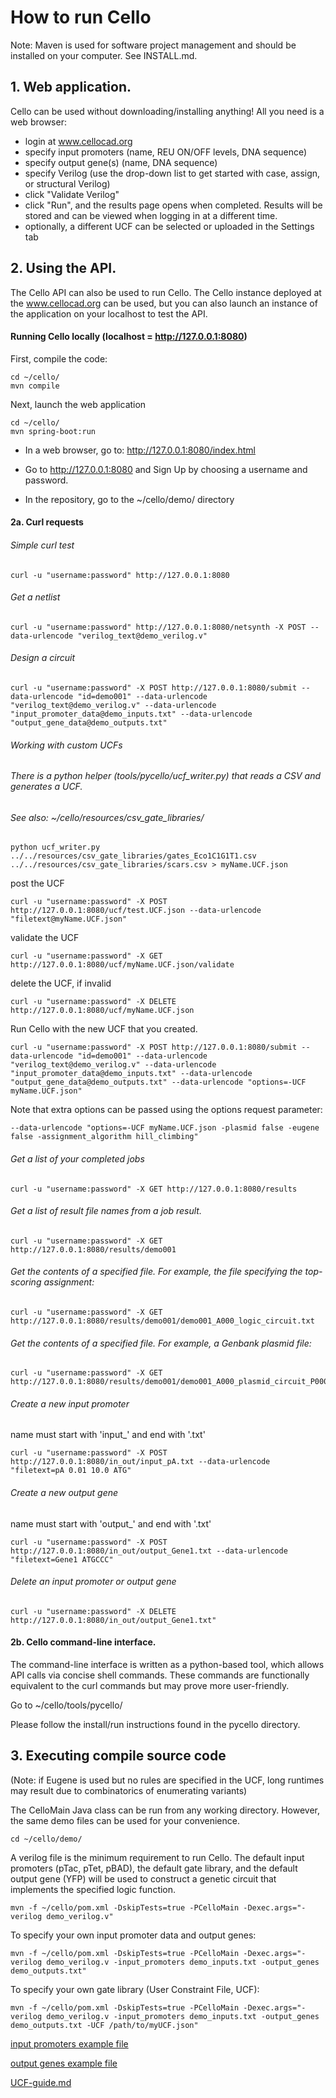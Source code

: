 # How to run Cello

Note: Maven is used for software project management and should be installed on your computer.  See INSTALL.md.


## 1. Web application.

Cello can be used without downloading/installing anything!  All you need is a web browser:

* login at www.cellocad.org
* specify input promoters (name, REU ON/OFF levels, DNA sequence)
* specify output gene(s) (name, DNA sequence)
* specify Verilog (use the drop-down list to get started with case, assign, or structural Verilog)
* click "Validate Verilog"
* click "Run", and the results page opens when completed.  Results will be stored and can be viewed when logging in at a different time.
* optionally, a different UCF can be selected or uploaded in the Settings tab



## 2. Using the API.

The Cello API can also be used to run Cello.  The Cello instance deployed at the www.cellocad.org can be used, but you can also launch an instance of the application on your localhost to test the API.


#### Running Cello locally (localhost = http://127.0.0.1:8080)

First, compile the code:
```
cd ~/cello/
mvn compile
```

Next, launch the web application
```
cd ~/cello/
mvn spring-boot:run
```

* In a web browser, go to: http://127.0.0.1:8080/index.html

* Go to http://127.0.0.1:8080 and Sign Up by choosing a username and password.

* In the repository, go to the ~/cello/demo/ directory


#### 2a. Curl requests

###### Simple curl test
```
curl -u "username:password" http://127.0.0.1:8080
```

###### Get a netlist
```
curl -u "username:password" http://127.0.0.1:8080/netsynth -X POST --data-urlencode "verilog_text@demo_verilog.v"
```

###### Design a circuit
```
curl -u "username:password" -X POST http://127.0.0.1:8080/submit --data-urlencode "id=demo001" --data-urlencode "verilog_text@demo_verilog.v" --data-urlencode "input_promoter_data@demo_inputs.txt" --data-urlencode "output_gene_data@demo_outputs.txt"
```


###### Working with custom UCFs
###### There is a python helper (tools/pycello/ucf_writer.py) that reads a CSV and generates a UCF.
###### See also: ~/cello/resources/csv_gate_libraries/
```
python ucf_writer.py  ../../resources/csv_gate_libraries/gates_Eco1C1G1T1.csv ../../resources/csv_gate_libraries/scars.csv > myName.UCF.json
```

post the UCF
```
curl -u "username:password" -X POST http://127.0.0.1:8080/ucf/test.UCF.json --data-urlencode "filetext@myName.UCF.json"
```

validate the UCF
```
curl -u "username:password" -X GET http://127.0.0.1:8080/ucf/myName.UCF.json/validate
```

delete the UCF, if invalid
```
curl -u "username:password" -X DELETE http://127.0.0.1:8080/ucf/myName.UCF.json
```

Run Cello with the new UCF that you created.
```
curl -u "username:password" -X POST http://127.0.0.1:8080/submit --data-urlencode "id=demo001" --data-urlencode "verilog_text@demo_verilog.v" --data-urlencode "input_promoter_data@demo_inputs.txt" --data-urlencode "output_gene_data@demo_outputs.txt" --data-urlencode "options=-UCF myName.UCF.json"
```

Note that extra options can be passed using the options request parameter:
```
--data-urlencode "options=-UCF myName.UCF.json -plasmid false -eugene false -assignment_algorithm hill_climbing"
```



###### Get a list of your completed jobs
```
curl -u "username:password" -X GET http://127.0.0.1:8080/results 
```

###### Get a list of result file names from a job result.
```
curl -u "username:password" -X GET http://127.0.0.1:8080/results/demo001 
```

###### Get the contents of a specified file.  For example, the file specifying the top-scoring assignment:
```
curl -u "username:password" -X GET http://127.0.0.1:8080/results/demo001/demo001_A000_logic_circuit.txt 
```

###### Get the contents of a specified file.  For example, a Genbank plasmid file:
```
curl -u "username:password" -X GET http://127.0.0.1:8080/results/demo001/demo001_A000_plasmid_circuit_P000.ape
```



###### Create a new input promoter
name must start with 'input_' and end with '.txt'
```
curl -u "username:password" -X POST http://127.0.0.1:8080/in_out/input_pA.txt --data-urlencode "filetext=pA 0.01 10.0 ATG"
```

###### Create a new output gene
name must start with 'output_' and end with '.txt'
```
curl -u "username:password" -X POST http://127.0.0.1:8080/in_out/output_Gene1.txt --data-urlencode "filetext=Gene1 ATGCCC"
```


###### Delete an input promoter or output gene
```
curl -u "username:password" -X DELETE http://127.0.0.1:8080/in_out/output_Gene1.txt"
```



#### 2b. Cello command-line interface.

The command-line interface is written as a python-based tool, which allows API calls via concise shell commands.  These commands are functionally equivalent to the curl commands but may prove more user-friendly.

Go to ~/cello/tools/pycello/

Please follow the install/run instructions found in the pycello directory.




## 3. Executing compile source code

(Note: if Eugene is used but no rules are specified in the UCF, long runtimes may result due to combinatorics of enumerating variants)


The CelloMain Java class can be run from any working directory.  However, the same demo files can be used for your convenience.
```
cd ~/cello/demo/
```

A verilog file is the minimum requirement to run Cello.  The default input promoters (pTac, pTet, pBAD), the default gate library, and the default output gene (YFP) will be used to construct a genetic circuit that implements the specified logic function.
```
mvn -f ~/cello/pom.xml -DskipTests=true -PCelloMain -Dexec.args="-verilog demo_verilog.v"
```

To specify your own input promoter data and output genes:
```
mvn -f ~/cello/pom.xml -DskipTests=true -PCelloMain -Dexec.args="-verilog demo_verilog.v -input_promoters demo_inputs.txt -output_genes demo_outputs.txt"
```

To specify your own gate library (User Constraint File, UCF):
```
mvn -f ~/cello/pom.xml -DskipTests=true -PCelloMain -Dexec.args="-verilog demo_verilog.v -input_promoters demo_inputs.txt -output_genes demo_outputs.txt -UCF /path/to/myUCF.json"
```




[input promoters example file](resources/data/inputs/Inputs.txt)

[output genes example file](resources/data/outputs/Outputs.txt)

[UCF-guide.md](UCF-guide.md)

